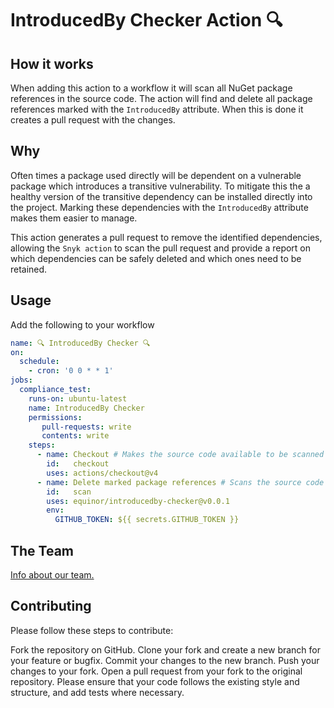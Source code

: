 # IntroducedBy Checker Action 🔍

## How it works
When adding this action to a workflow it will scan all NuGet package references in the source code. The action will find and delete all package references marked with the `IntroducedBy` attribute. When this is done it creates a pull request with the changes.

## Why
Often times a package used directly will be dependent on a vulnerable package which introduces a transitive vulnerability. 
To mitigate this the a healthy version of the transitive dependency can be installed directly into the project.
Marking these dependencies with the `IntroducedBy` attribute makes them easier to manage. 

This action generates a pull request to remove the identified dependencies, allowing the `Snyk action` to scan the pull request and provide a 
report on which dependencies can be safely deleted and which ones need to be retained.

## Usage
Add the following to your workflow

``` yml
name: 🔍 IntroducedBy Checker 🔍
on:
  schedule:
    - cron: '0 0 * * 1'
jobs: 
  compliance_test:
    runs-on: ubuntu-latest
    name: IntroducedBy Checker
    permissions:
       pull-requests: write
       contents: write
    steps:
      - name: Checkout # Makes the source code available to be scanned
        id:   checkout
        uses: actions/checkout@v4 
      - name: Delete marked package references # Scans the source code for marked package references and deletes them
        id:   scan
        uses: equinor/introducedby-checker@v0.0.1
        env:
          GITHUB_TOKEN: ${{ secrets.GITHUB_TOKEN }}
```

## The Team
[Info about our team.](https://github.com/equinor/team-semantic-infrastructure)

## Contributing
Please follow these steps to contribute:

Fork the repository on GitHub. Clone your fork and create a new branch for your feature or bugfix. Commit your changes to the new branch. Push your changes to your fork. Open a pull request from your fork to the original repository. Please ensure that your code follows the existing style and structure, and add tests where necessary.
